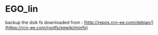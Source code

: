 # EGO_lin
backup the dsik
fs downloaded from : [http://repos.rcn-ee.com/debian/](https://rcn-ee.com/rootfs/eewiki/minfs)
